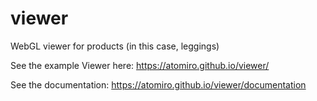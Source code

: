 # viewer
WebGL viewer for products (in this case, leggings)

See the example Viewer here: 
https://atomiro.github.io/viewer/

See the documentation: 
https://atomiro.github.io/viewer/documentation
